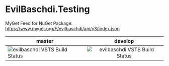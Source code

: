 # EvilBaschdi.Testing
MyGet Feed for NuGet Package: https://www.myget.org/F/evilbaschdi/api/v3/index.json


| master | develop |
| ------------- |:-------------:|
| ![evilbaschdi VSTS Build Status](https://dev.azure.com/evilbaschdi/Main/_apis/build/status/Core/EvilBaschdi.Testing?branchName=master) | ![evilbaschdi VSTS Build Status](https://dev.azure.com/evilbaschdi/Main/_apis/build/status/Core/EvilBaschdi.Testing?branchName=develop)|
